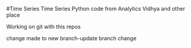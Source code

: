 #Time Series
Time Series Python code from Analytics Vidhya and other place

Working on git with this repos

change made to new branch-update branch change

